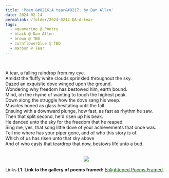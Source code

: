 ```yaml
---
title: 'Poem &#8216;A tear&#8217; by Dan Allen'
date: 2024-02-14
permalink: /folder/2024-0214-DA-A-tear
tags:
  - aquamarine @ Poetry
  - black @ Dan Allen
  - brown @ TBD
  - cornflowerblue @ TBD
  - maroon @ Tear
---
```


<br>

<p>
A tear, a falling raindrop from my eye.<br>
Amidst the fluffy white clouds sprinkled throughout the sky.<br>
Dazed an exquisite dove winged upon the ground.<br>
Wondering why freedom has bestowed him, earth bound.<br>
Mind, oh the rhyme of wanting to touch the highest peak.<br>
Down along the struggle how the dove sang his weep.<br>
Muscles honed as glass hesitating until the fall.<br>
Ensuing with a downward plunge, how fast, as fast as rhythm he saw.<br>
Then that split second, he'd risen up his beak.<br>
He danced unto the sky for the freedom that he reaped.<br>
Sing me, yes, that song little dove of your achievements that once was.<br>
Tell me where has your piper gone, and of who this story is of.<br>
Which of us has risen unto that sky above<br>
And of who casts that teardrop that now, bestows life unto a bud.<br>
</p>

<br>

<div style="text-align: center"><img src="/images/Poem_'A_tear'_by_Dan_Allen.jpg" /></div>

<br>

<wave-list>
<list-title color="DarkSeaGreen" width="25">Links</list-title>
  <list-item color="BlanchedAlmond"  width="285"><b> L1. Link to the gallery of poems framed:</b> <a href="https://imageevent.com/sahaja/art/enlightenedpoemsframed"><font color="DarkGreen">Enlightened Poems Framed</font></a>. </list-item>
</wave-list>